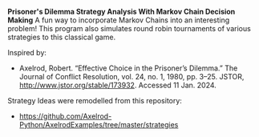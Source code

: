 **Prisoner's Dilemma Strategy Analysis With Markov Chain Decision Making**
A fun way to incorporate Markov Chains into an interesting problem! This program also simulates round robin tournaments of various strategies to this classical game. 

Inspired by:
- Axelrod, Robert. “Effective Choice in the Prisoner’s Dilemma.” The Journal of Conflict Resolution, vol. 24, no. 1, 1980, pp. 3–25. JSTOR, http://www.jstor.org/stable/173932. Accessed 11 Jan. 2024.

Strategy Ideas were remodelled from this repository:
- https://github.com/Axelrod-Python/AxelrodExamples/tree/master/strategies

